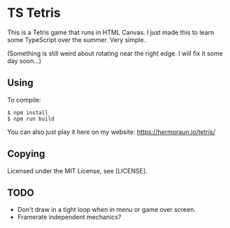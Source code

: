 # TS Tetris

This is a Tetris game that runs in HTML Canvas.
I just made this to learn some TypeScript over the summer. Very simple.

(Something is still weird about rotating near the right edge.
I will fix it some day soon...)

## Using

To compile:

```
$ npm install
$ npm run build
```

You can also just play it here on my website: https://hermoraun.io/tetris/

## Copying

Licensed under the MIT License, see [LICENSE].

## TODO

* Don't draw in a tight loop when in menu or game over screen.
* Framerate independent mechanics?
